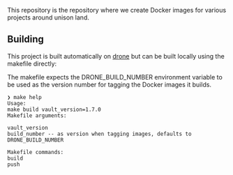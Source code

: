 This repository is the repository where we create Docker images for various projects around unison land.

## Building 

This project is built automatically on [drone](https://drone.unison-lang.org/unisonweb/shipwright) but can be built locally using the makefile directly:

The makefile expects the DRONE_BUILD_NUMBER environment variable to be used as the version number for tagging the Docker images it builds.

    ❯ make help
    Usage:
    make build vault_version=1.7.0
    Makefile arguments:
    
    vault_version
    build_number -- as version when tagging images, defaults to DRONE_BUILD_NUMBER
    
    Makefile commands:
    build
    push
    
    
